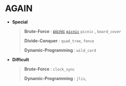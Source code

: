 # AGAIN

* **Special**

  > **Brute-Force** : [picnic](https://github.com/minje46/Algorithm_Solving/blob/master/Algospot/picnic.cpp)
  [`picnic`](https://github.com/minje46/Algorithm_Solving/blob/master/Algospot/picnic.cpp)
  `picnic` , `board_cover`
  >
  > **Divide-Conquer** : `quad_tree`, `fence`
  >
  > **Dynamic-Programming** : `wild_card`
  >
  > 

* **Difficult**

  >**Brute-Force** : `clock_sync`
  >
  >**Dynamic-Programming** : `jlis`,
